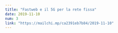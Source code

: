 ```yaml
---
title: "Fastweb e il 5G per la rete fissa"
date: 2019-11-10
num: 3
link: "https://mailchi.mp/ca2391eb7b84/2019-11-10"
---
```

